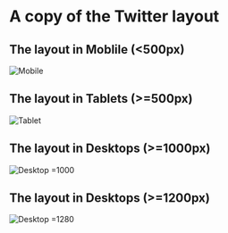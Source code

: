# A copy of the Twitter layout

## The layout in Moblile (<500px)
![Mobile](https://user-images.githubusercontent.com/67272621/97102896-0169b400-1688-11eb-8fa4-6632f7582cd8.png)

## The layout in Tablets (>=500px)
![Tablet](https://user-images.githubusercontent.com/67272621/97103067-1561e580-1689-11eb-889f-37474cce47fe.png)

## The layout in Desktops (>=1000px)

![Desktop =1000](https://user-images.githubusercontent.com/67272621/97103155-873a2f00-1689-11eb-9d2c-ecc5b337aec9.png)

## The layout in Desktops (>=1200px)
![Desktop =1280](https://user-images.githubusercontent.com/67272621/97103179-9f11b300-1689-11eb-91d2-ffa7d48422b1.png)


